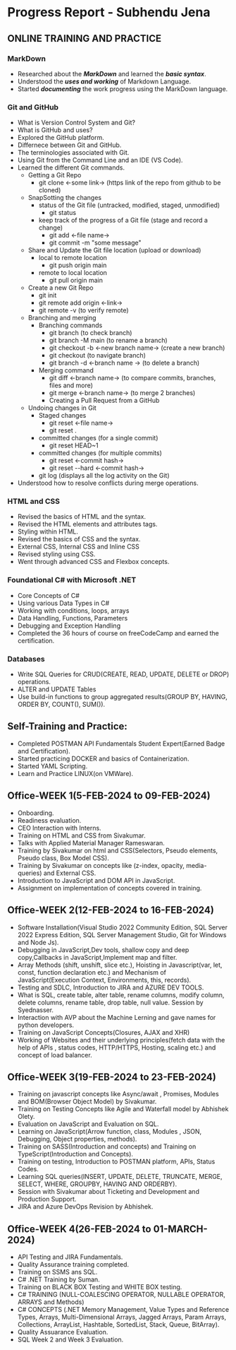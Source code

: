 
# Progress Report - Subhendu Jena

## ONLINE TRAINING AND PRACTICE

### MarkDown
  - Researched about the ***MarkDown*** and learned the ***basic syntax***.
  - Understood the ***uses and working*** of Markdown Language.
  - Started ***documenting*** the work progress using the MarkDown language.

### Git and GitHub
  - What is Version Control System and Git?
  - What is GitHub and uses?
  - Explored the GitHub platform. 
  - Differnece between Git and GitHub.
  - The terminologies associated with Git.
  - Using Git from the Command Line and an IDE (VS Code).
  - Learned the different Git commands.
      - Getting a Git Repo
        - git clone <-some link->  (https link of the repo from github to be cloned)
      - SnapSotting the changes
        - status of the Git file (untracked, modified, staged, unmodified)
          - git status
        - keep track of the progress of a Git file (stage and record a change)
          - git add <-file name->
          - git commit -m "some message"
      - Share and Update the Git file location (upload or download)
        - local to remote location
          - git push origin main
        - remote to local location
          - git pull origin main
      - Create a new Git Repo
          - git init
          - git remote add origin <-link->
          - git remote -v (to verify remote)
      - Branching and merging
          - Branching commands
            - git branch (to check branch)
            - git branch -M main (to rename a branch)
            - git checkout -b <-new branch name-> (create a new branch)  
            - git checkout (to navigate branch)
            - git branch -d <-branch name -> (to delete a branch)
          - Merging command
            - git diff <-branch name-> (to compare commits, branches, files and more)
            - git merge <-branch name-> (to merge 2 branches)
            - Creating a Pull Request from a GitHub
      - Undoing changes in Git
          - Staged changes
             - git reset <-file name->
             - git reset .
          - committed changes (for a single commit)
             - git reset HEAD~1
          - committed changes (for multiple commits)
             - git reset <-commit hash->
             - git reset --hard <-commit hash->
          - git log (displays all the log activity on the Git)
  - Understood how to resolve conflicts during merge operations.

### HTML and CSS
   - Revised the basics of HTML and the syntax.
   - Revised the HTML elements and attributes tags.
   - Styling within HTML.
   - Revised the basics of CSS and the syntax.
   - External CSS, Internal CSS and Inline CSS
   - Revised styling using CSS.
   - Went through advanced CSS and Flexbox concepts.

### Foundational C# with Microsoft .NET
   - Core Concepts of C#
   - Using various Data Types in C#
   - Working with conditions, loops, arrays
   - Data Handling, Functions, Parameters
   - Debugging and Exception Handling
   - Completed the 36 hours of course on freeCodeCamp and earned the certification.

### Databases
   - Write SQL Queries for CRUD(CREATE, READ, UPDATE, DELETE or DROP) operations.
   - ALTER and UPDATE Tables
   - Use build-in functions to group aggregated results(GROUP BY, HAVING, ORDER BY, COUNT(), SUM()).

## Self-Training and Practice:
   - Completed POSTMAN API Fundamentals Student Expert(Earned Badge and Certification).
   - Started practicing DOCKER and basics of Containerization.
   - Started YAML Scripting.
   - Learn and Practice LINUX(on VMWare).
   
## Office-WEEK 1(5-FEB-2024 to 09-FEB-2024)
   - Onboarding.
   - Readiness evaluation.
   - CEO Interaction with Interns.
   - Training on HTML and CSS from Sivakumar.
   - Talks with Applied Material Manager Rameswaran.
   - Training by Sivakumar on html and CSS(Selectors, Pseudo elements, Pseudo class, Box Model CSS).
   - Training by Sivakumar on concepts like (z-index, opacity, media-queries) and External CSS.
   - Introduction to JavaScript and DOM API in JavaScript.
   - Assignment on implementation of concepts covered in training.

## Office-WEEK 2(12-FEB-2024 to 16-FEB-2024)
   - Software Installation(Visual Studio 2022 Community Edition, SQL Server 2022 Express Edition, SQL Server Management Studio, Git for Windows and Node Js).
   - Debugging in JavaScript,Dev tools, shallow copy and deep copy,Callbacks in JavaScript,Implement map and filter.
   - Array Methods (shift, unshift, slice etc.), Hoisting in Javascript(var, let, const, function declaration etc.) and Mechanism of JavaScript(Execution Context, Environments, this, records).
   - Testing and SDLC, Introduction to JIRA and AZURE DEV TOOLS.
   - What is SQL, create table, alter table, rename columns, modify column, delete columns, rename table, drop table, null value. Session by Syednasser.
   - Interaction with AVP about the Machine Lerning and gave names for python developers.
   - Training on JavaScript Concepts(Closures, AJAX and XHR)
   - Working of Websites and their underlying principles(fetch data with the help of APIs , status codes, HTTP/HTTPS, Hosting, scaling etc.) and concept of load balancer. 

## Office-WEEK 3(19-FEB-2024 to 23-FEB-2024)
   - Training on javascript concepts like Async/await , Promises, Modules and BOM(Browser Object Model) by Sivakumar.
   - Training on Testing Concepts like Agile and Waterfall model by Abhishek Olety.
   - Evaluation on JavaScript and Evaluation on SQL.
   - Learning on JavaScript(Arrow function, class, Modules , JSON, Debugging, Object properties, methods).
   - Training on SASS(Introduction and concepts) and Training on TypeScript(Introduction and Concepts).
   - Training on testing, Introduction to POSTMAN platform, APIs, Status Codes.
   - Learning SQL queries(INSERT, UPDATE, DELETE, TRUNCATE, MERGE, SELECT, WHERE, GROUPBY, HAVING AND ORDERBY).
   - Session with Sivakumar about Ticketing and Development and Production Support.
   - JIRA and Azure DevOps Revision by Abhishek.

## Office-WEEK 4(26-FEB-2024 to 01-MARCH-2024)
   - API Testing and JIRA Fundamentals.
   - Quality Assurance training completed.
   - Training on SSMS ans SQL.
   - C# .NET Training by Suman.
   - Training on BLACK BOX Testing and WHITE BOX testing.
   - C# TRAINING (NULL-COALESCING OPERATOR, NULLABLE OPERATOR, ARRAYS and Methods)
   - C# CONCEPTS (.NET Memory Management, Value Types and Reference Types, Arrays, Multi-Dimensional Arrays, Jagged Arrays, Param Arrays, Collections, ArrayList, Hashtable, SortedList, Stack, Queue, BitArray).
   - Quality Assuarance Evaluation.
   - SQL Week 2 and Week 3 Evaluation.
